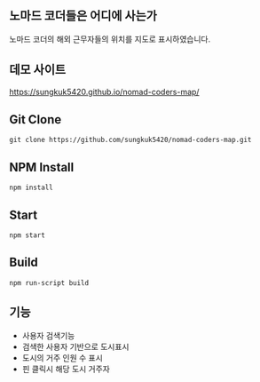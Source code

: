 ## 노마드 코더들은 어디에 사는가 
노마드 코더의 해외 근무자들의 위치를 지도로 표시하였습니다.

## 데모 사이트

https://sungkuk5420.github.io/nomad-coders-map/

## Git Clone

```git clone https://github.com/sungkuk5420/nomad-coders-map.git```

## NPM Install

```npm install```

## Start

```npm start```

## Build

```npm run-script build```

## 기능
 - 사용자 검색기능
 - 검색한 사용자 기반으로 도시표시
 - 도시의 거주 인원 수 표시
 - 핀 클릭시 해당 도시 거주자 

